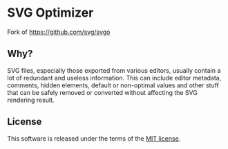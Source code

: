 # SVG Optimizer

Fork of https://github.com/svg/svgo

## Why?

SVG files, especially those exported from various editors, usually
contain a lot of redundant and useless information. This can include
editor metadata, comments, hidden elements, default or non-optimal
values and other stuff that can be safely removed or converted without
affecting the SVG rendering result.

## License

This software is released under the terms of the [MIT license](https://github.com/penpot/svgo/blob/main/LICENSE).

